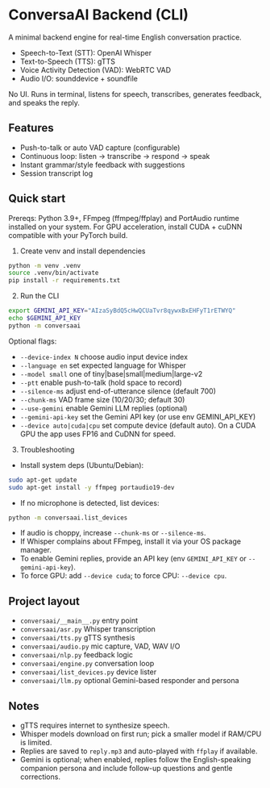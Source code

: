 # ConversaAI Backend (CLI)

A minimal backend engine for real-time English conversation practice.
- Speech-to-Text (STT): OpenAI Whisper
- Text-to-Speech (TTS): gTTS
- Voice Activity Detection (VAD): WebRTC VAD
- Audio I/O: sounddevice + soundfile

No UI. Runs in terminal, listens for speech, transcribes, generates feedback, and speaks the reply.

## Features
- Push-to-talk or auto VAD capture (configurable)
- Continuous loop: listen → transcribe → respond → speak
- Instant grammar/style feedback with suggestions
- Session transcript log

## Quick start

Prereqs: Python 3.9+, FFmpeg (ffmpeg/ffplay) and PortAudio runtime installed on your system. For GPU acceleration, install CUDA + cuDNN compatible with your PyTorch build.

1. Create venv and install dependencies

```bash
python -m venv .venv
source .venv/bin/activate
pip install -r requirements.txt
```

2. Run the CLI

```bash
export GEMINI_API_KEY="AIzaSyBdQ5cHwQCUaTvr8qywxBxEHFyT1rETWYQ"
echo $GEMINI_API_KEY
python -m conversaai
```

Optional flags:
- `--device-index N` choose audio input device index
- `--language en` set expected language for Whisper
- `--model small` one of tiny|base|small|medium|large-v2
- `--ptt` enable push-to-talk (hold space to record)
 - `--silence-ms` adjust end-of-utterance silence (default 700)
 - `--chunk-ms` VAD frame size (10/20/30; default 30)
 - `--use-gemini` enable Gemini LLM replies (optional)
 - `--gemini-api-key` set the Gemini API key (or use env GEMINI_API_KEY)
 - `--device auto|cuda|cpu` set compute device (default auto). On a CUDA GPU the app uses FP16 and CuDNN for speed.

3. Troubleshooting
- Install system deps (Ubuntu/Debian):
```bash
sudo apt-get update
sudo apt-get install -y ffmpeg portaudio19-dev
```
- If no microphone is detected, list devices:
```bash
python -m conversaai.list_devices
```
- If audio is choppy, increase `--chunk-ms` or `--silence-ms`.
- If Whisper complains about FFmpeg, install it via your OS package manager.
 - To enable Gemini replies, provide an API key (env `GEMINI_API_KEY` or `--gemini-api-key`).
 - To force GPU: add `--device cuda`; to force CPU: `--device cpu`.

## Project layout
- `conversaai/__main__.py` entry point
- `conversaai/asr.py` Whisper transcription
- `conversaai/tts.py` gTTS synthesis
- `conversaai/audio.py` mic capture, VAD, WAV I/O
- `conversaai/nlp.py` feedback logic
- `conversaai/engine.py` conversation loop
- `conversaai/list_devices.py` device lister
 - `conversaai/llm.py` optional Gemini-based responder and persona

## Notes
- gTTS requires internet to synthesize speech.
- Whisper models download on first run; pick a smaller model if RAM/CPU is limited.
 - Replies are saved to `reply.mp3` and auto-played with `ffplay` if available.
 - Gemini is optional; when enabled, replies follow the English-speaking companion persona and include follow-up questions and gentle corrections.
